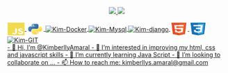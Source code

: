 <div align="center">
  <a href="https://github.com/KimberllyAmaral">
  <img height="180em" src="https://github-readme-stats.vercel.app/api?username=KimberllyAmaral&show_icons=true&theme=cobalt&include_all_commits=true&count_private=true"/>
  <img height="180em" src="https://github-readme-stats.vercel.app/api/top-langs/?username=KimberllyAmaral&layout=compact&langs_count=7&theme=dracula"/>
</div>
  
<div style="display: inline_block"><br>
  <img align="center" alt="Kim-Js" height="30" width="40" src="https://raw.githubusercontent.com/devicons/devicon/master/icons/javascript/javascript-plain.svg">

  <img align="center" alt="Kim-Python" height="30" width="40" src="https://raw.githubusercontent.com/devicons/devicon/master/icons/python/python-original.svg">

  <img align="center" alt="Kim-Docker" height="30" width="40" src="https://cdn.jsdelivr.net/gh/devicons/devicon/icons/docker/docker-original-wordmark.svg" />
  
  <img align="center" alt="Kim-Mysql" height="30" width="40" src="https://cdn.jsdelivr.net/gh/devicons/devicon/icons/mysql/mysql-original-wordmark.svg" />
  
  <img align="center" alt="Kim-django" height="30" width="40" src="https://cdn.jsdelivr.net/gh/devicons/devicon/icons/django/django-original.svg" />
  
  <img align="center" alt="Kim-HTML" height="30" width="40" src="https://raw.githubusercontent.com/devicons/devicon/master/icons/html5/html5-original.svg">
  
  <img align="center" alt="Kim-CSS" height="30" width="40" src="https://raw.githubusercontent.com/devicons/devicon/master/icons/css3/css3-original.svg">
  
  <img align="center" alt="Kim-GIT" height="30" width="40" src="https://cdn.jsdelivr.net/gh/devicons/devicon/icons/git/git-original.svg" />
  
  
</div>
- 👋 Hi, I’m @KimberllyAmaral
- 👀 I’m interested in improving my html, css and javascript skills
- 🌱 I’m currently learning Java Script
- 💞️ I’m looking to collaborate on ...
- 📫 How to reach me: kimberllys.amaral@gmail.com


